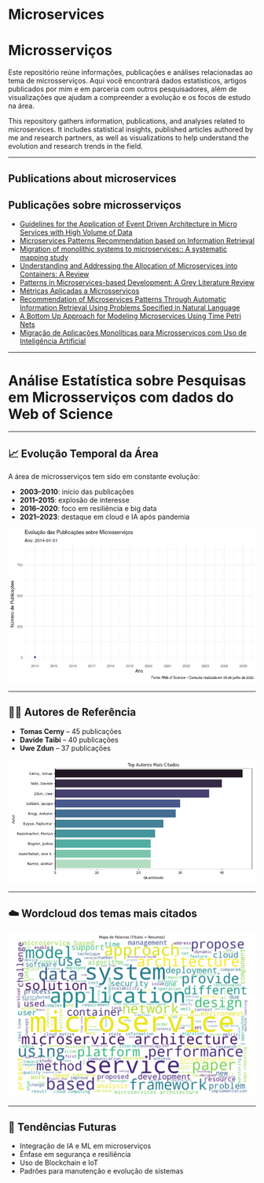 # Microservices
# Microsserviços

Este repositório reúne informações, publicações e análises relacionadas ao tema de microsserviços. Aqui você encontrará dados estatísticos, artigos publicados por mim e em parceria com outros pesquisadores, além de visualizações que ajudam a compreender a evolução e os focos de estudo na área.

This repository gathers information, publications, and analyses related to microservices. It includes statistical insights, published articles authored by me and research partners, as well as visualizations to help understand the evolution and research trends in the field.

---

## Publications about microservices  
## Publicações sobre microsserviços

- [Guidelines for the Application of Event Driven Architecture in Micro Services with High Volume of Data](https://www.scitepress.org/Papers/2025/133486/133486.pdf)
- [Microservices Patterns Recommendation based on Information Retrieval](https://doi.org/10.3897/jucs.108974)
- [Migration of monolithic systems to microservices:: A systematic mapping study](https://www.sciencedirect.com/science/article/pii/S0950584924001952)
- [Understanding and Addressing the Allocation of Microservices into Containers: A Review](https://doi.org/10.1080/03772063.2023.2205864)
- [Patterns in Microservices-based Development: A Grey Literature Review](https://doi.org/10.5753/cibse.2023.24693)
- [Métricas Aplicadas a Microsserviços](https://doi.org/10.5753/sbqs_estendido.2023.235680)
- [Recommendation of Microservices Patterns Through Automatic Information Retrieval Using Problems Specified in Natural Language](https://doi.org/10.1007/978-3-031-10548-7_36)
- [A Bottom Up Approach for Modeling Microservices Using Time Petri Nets](https://doi.org/10.1145/3535511.3535539)
- [Migração de Aplicações Monolíticas para Microsserviços com Uso de Inteligência Artificial](https://doi.org/10.5753/cbsoft_estendido.2021.17284)

---

# Análise Estatística sobre Pesquisas em Microsserviços com dados do Web of Science


---

## 📈 Evolução Temporal da Área

A área de microsserviços tem sido em constante evolução:

- **2003–2010**: início das publicações
- **2011–2015**: explosão de interesse
- **2016–2020**: foco em resiliência e big data
- **2021–2023**: destaque em cloud e IA após pandemia

![Gráfico de publicações por ano](publicacoes_microservicos_animado.gif)

---

## 👨‍🔬 Autores de Referência

- **Tomas Cerny** – 45 publicações  
- **Davide Taibi** – 40 publicações  
- **Uwe Zdun** – 37 publicações

![Top Autores](top_autores.png)

---

## ☁️ Wordcloud dos temas mais citados

![Nuvem de Palavras](wordcloud.png)

---

## 🔮 Tendências Futuras

- Integração de IA e ML em microserviços
- Ênfase em segurança e resiliência
- Uso de Blockchain e IoT
- Padrões para manutenção e evolução de sistemas
